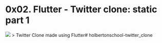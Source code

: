 # 0x02. Flutter - Twitter clone: static part 1
<img src="https://upload.wikimedia.org/wikipedia/commons/thumb/4/4f/Twitter-logo.svg/2491px-Twitter-logo.svg.png">
> Twitter Clone made using Flutter# holbertonschool-twitter_clone

